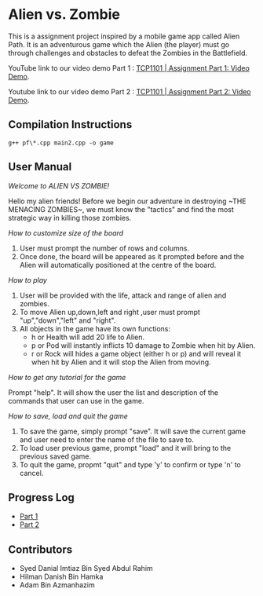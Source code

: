 # Alien vs. Zombie

This is a assignment project inspired by a mobile game app called Alien Path. It is an adventurous game which the Alien (the player)
must go through challenges and obstacles to defeat the Zombies in the Battlefield.

YouTube link to our video demo Part 1 : [TCP1101 | Assignment Part 1: Video Demo](https://youtu.be/rTWrMOoeHlA).

Youtube link to our video demo Part 2 : [TCP1101 | Assignment Part 2: Video Demo](https://youtu.be/lopQ84WmDPk).

## Compilation Instructions

```
g++ pf\*.cpp main2.cpp -o game
```


## User Manual

*Welcome to ALIEN VS ZOMBIE!*

Hello my alien friends! Before we begin our adventure in destroying ~THE MENACING ZOMBIES~, we must know the "tactics" and find the most strategic way in killing those zombies.


*How to customize size of the board*
1. User must prompt the number of rows and columns.
2. Once done, the board will be appeared as it prompted before and the Alien will automatically
   positioned at the centre of the board.
   
*How to play*
1. User will be provided with the life, attack and range of alien and zombies.
2. To move Alien up,down,left and right ,user must prompt "up","down","left" and "right".
3. All objects in the game have its own functions:
   - h or Health will add 20 life to Alien.
   - p or Pod will instantly inflicts 10 damage to Zombie when hit by Alien.
   - r or Rock will hides a game object (either h or p) and will reveal it when hit by Alien and it will stop the Alien from moving.
   
*How to get any tutorial for the game*

Prompt "help". It will show the user the list and description of the commands that user can use in the game.

*How to save, load and quit the game*
1. To save the game, simply prompt "save". It will save the current game and user need to enter the name of the file to save to.
2. To load user previous game, prompt "load" and it will bring to the previous saved game.
3. To quit the game, propmt "quit" and type 'y' to confirm or type 'n' to cancel.
   
## Progress Log

- [Part 1](PART1.md)
- [Part 2](PART2.md)

## Contributors

- Syed Danial Imtiaz Bin Syed Abdul Rahim
- Hilman Danish Bin Hamka
- Adam Bin Azmanhazim

